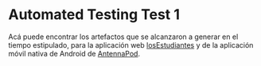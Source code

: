 # Automated Testing Test 1

Acá puede encontrar los artefactos que se alcanzaron a generar en el tiempo estipulado, para la aplicación web [losEstudiantes](https://github.com/jdguzmans/automated-testing-test-1/tree/master/losEstudiantes) y de la aplicación móvil nativa de Android de [AntennaPod](https://github.com/jdguzmans/automated-testing-test-1/tree/master/antennapod/).